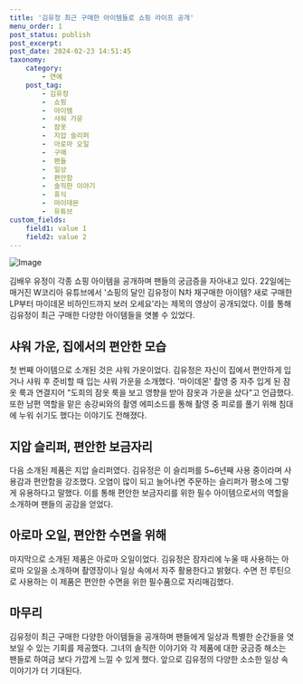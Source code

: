 ```yaml
---
title: '김유정 최근 구매한 아이템들로 쇼핑 라이프 공개'
menu_order: 1
post_status: publish
post_excerpt: 
post_date: 2024-02-23 14:51:45
taxonomy:
    category:
        - 연예
    post_tag:
        - 김유정
        -  쇼핑
        -  아이템
        -  샤워 가운
        -  잠옷
        -  지압 슬리퍼
        -  아로마 오일
        -  구매
        -  팬들
        -  일상
        -  편안함
        -  솔직한 이야기
        -  휴식
        -  마이데몬
        -  유튜브
custom_fields:
    field1: value 1
    field2: value 2
---
```


![Image](https://mimgnews.pstatic.net/image/112/2024/02/22/202402221630289009771_20240222170148_01_20240222170601345.jpg?type=w540)

김배우 유정이 각종 쇼핑 아이템을 공개하며 팬들의 궁금증을 자아내고 있다. 22일에는 매거진 W코리아 유튜브에서 '쇼핑의 달인 김유정이 N차 재구매한 아이템? 새로 구매한 LP부터 마이데몬 비하인드까지 보러 오세요'라는 제목의 영상이 공개되었다. 이를 통해 김유정이 최근 구매한 다양한 아이템들을 엿볼 수 있었다.
## 샤워 가운, 집에서의 편안한 모습
첫 번째 아이템으로 소개된 것은 샤워 가운이었다. 김유정은 자신이 집에서 편안하게 입거나 샤워 후 준비할 때 입는 샤워 가운을 소개했다. '마이데몬' 촬영 중 자주 입게 된 잠옷 룩과 연결지어 "도희의 잠옷 룩을 보고 영향을 받아 잠옷과 가운을 샀다"고 언급했다. 또한 남편 역할을 맡은 송강씨와의 촬영 에피소드를 통해 촬영 중 피로를 풀기 위해 침대에 누워 쉬기도 했다는 이야기도 전해졌다.
## 지압 슬리퍼, 편안한 보금자리
다음 소개된 제품은 지압 슬리퍼였다. 김유정은 이 슬리퍼를 5~6년째 사용 중이라며 사용감과 편안함을 강조했다. 오염이 많이 되고 늘어나면 주문하는 슬리퍼가 평소에 그렇게 유용하다고 말했다. 이를 통해 편안한 보금자리를 위한 필수 아이템으로서의 역할을 소개하며 팬들의 공감을 얻었다.
## 아로마 오일, 편안한 수면을 위해
마지막으로 소개된 제품은 아로마 오일이었다. 김유정은 잠자리에 누울 때 사용하는 아로마 오일을 소개하며 촬영장이나 일상 속에서 자주 활용한다고 밝혔다. 수면 전 루틴으로 사용하는 이 제품은 편안한 수면을 위한 필수품으로 자리매김했다.
## 마무리
김유정이 최근 구매한 다양한 아이템들을 공개하며 팬들에게 일상과 특별한 순간들을 엿보일 수 있는 기회를 제공했다. 그녀의 솔직한 이야기와 각 제품에 대한 궁금증 해소는 팬들로 하여금 보다 가깝게 느낄 수 있게 했다. 앞으로 김유정의 다양한 소소한 일상 속 이야기가 더 기대된다.
